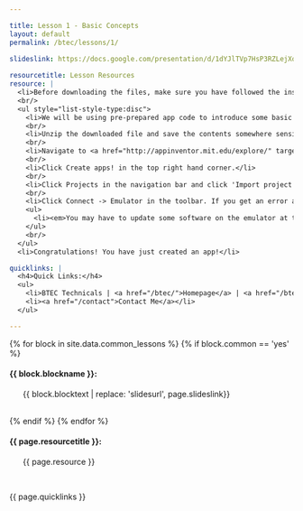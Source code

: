 ```yaml
---

title: Lesson 1 - Basic Concepts
layout: default
permalink: /btec/lessons/1/
    
slideslink: https://docs.google.com/presentation/d/1dYJlTVp7HsP3RZLejXqrP4c_5B8Hg4P9u2QbhsYQnC0/export/pdf

resourcetitle: Lesson Resources
resource: |
  <li>Before downloading the files, make sure you have followed the instructions for downloading and installing installing MIT App Inventor Companion from Lesson 0. | <a href="/btec/lessons/0/index.html#android">Instructions</a></li>
  <br/>
  <ul style="list-style-type:disc">
    <li>We will be using pre-prepared app code to introduce some basic concepts about app development, building on Lesson 0. | <a href="/code/HelloWorld.aia">Download app files</a></li>
    <br/>
    <li>Unzip the downloaded file and save the contents somewhere sensible.</li>
    <br/>
    <li>Navigate to <a href="http://appinventor.mit.edu/explore/" target="_blank">MIT App Inventor</a> in your browser.</li>
    <br/>
    <li>Click Create apps! in the top right hand corner.</li>
    <br/>
    <li>Click Projects in the navigation bar and click 'Import project from my computer (.aia). Select the file that you downloaded.</li>
    <br/>
    <li>Click Connect -> Emulator in the toolbar. If you get an error at this step, make sure you have followed the instructions <a href="http://appinventor.mit.edu/explore/ai2/windows.html" target="_blank">here</a>.</li>
    <ul>
      <li><em>You may have to update some software on the emulator at this stage. Accept the updates and follow the instructions.</em></li>
    </ul>
    <br/>
  </ul>
  <li>Congratulations! You have just created an app!</li>

quicklinks: |
  <h4>Quick Links:</h4>
  <ul>
    <li>BTEC Technicals | <a href="/btec/">Homepage</a> | <a href="/btec/lessons/0/">Lesson 0 - Introduction</a></li>
    <li><a href="/contact">Contact Me</a></li>
  </ul> 

---
```


{% for block in site.data.common_lessons %}
  {% if block.common == 'yes' %}
  <h4 id="{{ block.idtag }}">{{ block.blockname }}:</h4>
  <ul>
    {{ block.blocktext | replace: 'slidesurl', page.slideslink}}
  </ul>
  <br/>
  {% endif %}
{% endfor %}

<h4>{{ page.resourcetitle }}:</h4>
<ul>
  {{ page.resource }}
</ul>
<br/>

{{ page.quicklinks }}

<br/>
